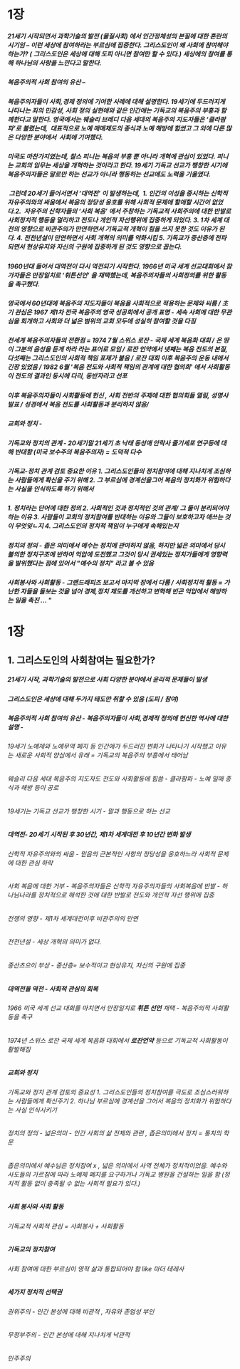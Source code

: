 # 1장
##### 21세기 시작되면서 과학기술의 발전 (물질사회) 에서 인간정체성의 본질에 대한 혼란의 시기임 – 이런 세상에 참여하라는 부르심에 집중한다. 그리스도인이 왜 사회에 참여해야하는가? ( 그리스도인은 세상에 대해 도피 아니면 참여만 할 수 있다.) 세상에의 참여를 통해 하나님의 사랑을 느낀다고 말한다.

##### 복음주의적 사회 참여의 유산 –

##### 복음주의자들이 사회,경제 정의에 기여한 사례에 대해 설명한다. 19세기에 두드러지게 나타나는 죄의 민감성, 사회 정의 실현애와 같은 인간애는 기독교의 복음주의 부흥과 함께한다고 말한다. 영국에서는 웨슬리 브레디 다음 세대의 복음주의 지도자들은 ‘클라팜파’로 불렸는데,  대표적으로 노예 매매제도의 종식과 노예 해방에 힘썼고 그 외에 다른 많은 다양한 분야에서  사회에 기여했다.

##### 미국도 마찬가지였는데, 찰스 피니는 복음의 부흥 뿐 아니라 개혁에 관심이 있었다. 피니는 교회의 임무는 세상을 개혁하는 것이라고 한다. 19세기 기독교 선교가 팽창한 시기에 복음주의자들은 말로만 하는 선교가 아니라 행동하는 선교에도 노력을 기울였다.

#####  그런데 20세기 들어서면서 ‘대역전’ 이 발생하는데,  1. 인간의 이성을 중시하는 신학적 자유주의와의 싸움에서 복음의 정당성 옹호를 위해 사회적 문제에 할애할 시간이 없었다.2.  자유주의 신학자들의 ‘사회 복음’ 에서 주창하는 기독교적 사회주의에 대한 반발로 사회정치적 행동을 멀리하고 전도나 개인적 자선행위에 집중하게 되었다. 3. 1차 세계 대전의 영향으로 비관주의가 만연하면서 기독교적 개혁이 힘을 쓰지 못한 것도 이유가 된다. 4. 전천년설이 만연하면서 사회 개혁의 의미를 약화시킴 5. 기독교가 중산층에 전파되면서 현상유지와 자신의 구원에 집중하게 된 것도 영향으로 꼽는다.

##### 1960년대 들어서 대역전이 다시 역전되기 시작한다. 1966년 미국 세계 선교대회에서 참가자들은 만장일치로 ‘휘튼선언’ 을 채택했는데, 복음주의자들의 사회정의를 위한 활동을 촉구했다.
##### 영국에서 60년대에 복음주의 지도자들이 복음을 사회적으로 적용하는 문제와 씨름 / 초기 관심은 1967 제1차 전국 복음주의 영국 성공회에서 공개 표명 - 세속 사회에 대한 무관심을 회개하고 사회와 더 넓은 범위의 교회 모두에 성실히 참여할 것을 다짐 
##### 전세계 복음주의자들의 전환점 = 1974 7월 스위스 로잔 - 국제 세계 복음화 대회  / 온 땅이 그분의 음성을 듣게 하라 라는 표어로 모임 / 로잔 언약에서 넷째는 복음 전도의 본질, 다섯째는 그리스도인의 사회적 책임 표제가 붙음 / 로잔 대회 이후 복음주의 운동 내에서 긴장 있었음 / 1982 6월 '복음 전도와 사회적 책임의 관계에 대한 협의회' 에서 사회활동이 전도의 결과인 동시에 다리, 동반자라고 선포
##### 이후 복음주의자들이 사회활동에 헌신 , 사회 전반의 주제에 대한 협의회들 열림, 성명사 발표 / 성경에서 복음 전도를 사회활동과 분리하지 않음/ 
##### 교회와 정치 -
##### 기독교와 정치의 관계 - 20세기말 21세기 초 낙태 동성애 안락사 줄기세포 연구등에 대해 반대함 (미국 보수주의 복음주의자) = 도덕적 다수
##### 기독교-정치 관계 검토 중요한 이유 1. 그리스도인들의 정치참여에 대해 지나치게 조심하는 사람들에게 확신을 주기 위해 2. 그 부르심에 경계선을그어 복음의 정치화가 위험하다는 사실을 인식하도록 하기 위해서
##### 1. 정치라는 단어에 대한 정의 2. 사회적인 것과 정치적인 것의 관계/ 그 둘이 분리되어야 하는 이유 3. 사람들이 교회의 정치참여를 반대하는 이유와 그들이 보호하고자 애쓰는 것이 무엇잊ㄴ지 4. 그리스도인의 정치적 책임이 누구에게 속해있는지

##### 정치의 정의 - 좁은 의미에서 예수는 정치에 관여하지 않음, 하지만 넓은 의미에서 당시 불의한 정치구조에 반하여 억압에 도전했고 그것이 당시 권세있는 정치가들에게 영향력을 발위했다는 점에 있어서 "예수의 정치" 라고 볼 수 있음
##### 사회봉사와 사회활동 - 그랜드래피즈 보고서 마지막 장에서 다룸 / 사회정치적 활동 = 가난한 자들을 돌보는 것을 넘어 경제,정치 제도를 개선하고 변혁해 빈곤 억압에서 해방하는 일을 촉진 ... "

# 1장
## 1. 그리스도인의 사회참여는 필요한가?
##### 21세기 시작, 과학기술의 발전으로 사회 다양한 분야에서 윤리적 문제들이 발생
##### 그리스도인은 세상에 대해 두가지 태도만 취할 수 있음 (도피 / 참여) 
##### 복음주의적 사회 참여의 유산 - 복음주의자들이 사회,경제적 정의에 헌신한 역사에 대한 설명 -
###### 19세기 노예제와 노예무역 페지 등 인간애가 두드러진 변화가 나타나기 시작했고 이유는 새로운 사회적 양심에서 유래 = 기독교의 복음주의 부흥에서 태어남
###### 웨슬리 다음 세대 복음주의 지도자도 전도와 사회활동에 힘씀 - 클라팜파 - 노예 밀매 종식과 해방 등이 공로
###### 19세기는 기독교 선교가 팽창한 시기 - 말과 행동으로 하는 선교
##### 대역전- 20세기 시작된 후 30년간, 제1차 세계대전 후 10년간 변화 발생
###### 신학적 자유주의와의 싸움 - 믿음의 근본적인 사항의 정당성을 옹호하느라 사회적 문제에 대한 관심 하락
###### 사회 복음에 대한 거부 - 복음주의자들은 신학적 자유주의자들의 사회복음에 반발 - 하나님나라를 정치적으로 해석한 것에 대한 반발로 전도와 개인적 자선 행위에 집중
###### 전쟁의 영향 - 제1차 세계대전이후 비관주의의 만연
###### 전천년설 - 세상 개혁의 의미가 없다.
###### 중산츠으이 부상 - 중산층= 보수적이고 현상유지, 자신의 구원에 집중

##### 대역전을 역전 - 사회적 관심의 회복
###### 1966 미국 세계 선교 대회를 마치면서 만장일치로 **휘튼 선언** 채택 - 복음주의적 사회활동을 촉구
###### 1974년 스위스 로잔 국제 세계 복음화 대회에서 **로잔언약** 등으로 기독교적 사회활동이 활발해짐
##### 교회와 정치
###### 기독교와 정치 관계 검토의 중요성 1. 그리스도인들의 정치참여를 극도로 조심스러워하는 사람들에게 확신주기 2. 하나님 부르심에 경계선을 그어서 복음의 정치화가 위험하다는 사실 인식시키기
###### 정치의 정의 - 넓은의미 - 인간 사회의 삶 전체와 관련 , 좁은의미에서 정치 = 통치의 학문
###### 좁은의미에서 예수님은 정치참여 x , 넓은 의미에서 사역 전체가 정치적이었음. 예수와 사도들의 가르침에 따라 노예제 폐지를 요구하거나 기독교 병원을 건설하는 일을 함 (정치적 활동 없이 충족될 수 없는 사회적 필요가 있다.)
##### 사회 봉사와 사회 활동
###### 기독교적 사회적 관심 = 사회봉사 + 사회활동
##### 기독교의 정치참여
###### 사회 참여에 대한 부르심이 영적 삶과 통합되어야 함 like 마더 테레사

##### 세가지 정치적 선택권
###### 권위주의  - 인간 본성에 대해 비관적 , 자유와 존엄성 부인
###### 무정부주의 - 인간 본성에 대해 지나치게 낙관적
###### 민주주의 
